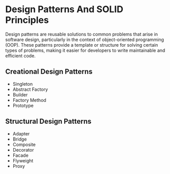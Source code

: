 # Design Patterns And SOLID Principles

Design patterns are reusable solutions to common problems that arise in software design, particularly in the context of object-oriented programming (OOP). These patterns provide a template or structure for solving certain types of problems, making it easier for developers to write maintainable and efficient code.

## Creational Design Patterns

- Singleton
- Abstract Factory
- Builder
- Factory Method
- Prototype

## Structural Design Patterns

- Adapter
- Bridge
- Composite
- Decorator
- Facade
- Flyweight
- Proxy
